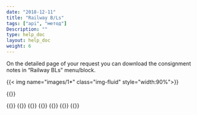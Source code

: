 ```yaml
---
date: "2018-12-11"
title: "Railway B/Ls"
tags: ["api", "метод"]
Description: ""
type: help_doc
layout: help_doc
weight: 6
---
```


On the detailed page of your request you can download the consignment notes in “Railway BLs” menu/block.

{{< img name="images/1*" class="img-fluid" style="width:90%">}}

{{<isHelpful>}}

{{<seeAlso>}}
    {{<seeAlsoItem link="/tracking/where_container/" target="_blank" text="Where is my container?">}}
    {{<seeAlsoItem link="/tracking/customs_events/" text="Inspection, weight measuring and x-ray inspection">}}
    {{<seeAlsoItem link="/tracking/customs_documents/" text="Customs documents">}}
    {{<seeAlsoItem link="/tracking/custom_declaration/" target="_blank" text="Customs declaration">}}
    {{<seeAlsoItem link="/tracking/invoices-and-acts/" text="Invoices, certificates and B/Ls ">}}
{{</seeAlso>}}